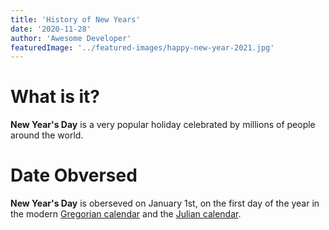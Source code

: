 ```yaml
---
title: 'History of New Years'
date: '2020-11-28'
author: 'Awesome Developer'
featuredImage: '../featured-images/happy-new-year-2021.jpg'
---
```


# What is it?

**New Year's Day** is a very popular holiday celebrated by millions of people
around the world.

# Date Obversed

**New Year's Day** is oberseved on January 1st, on the first day of the year in the modern [Gregorian calendar](https://en.wikipedia.org/wiki/Gregorian_calendar) and the [Julian calendar](https://en.wikipedia.org/wiki/Julian_calendar).
